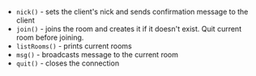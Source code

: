 - `nick()` - sets the client's nick and sends confirmation message to the client
- `join()` - joins the room and creates it if it doesn't exist. Quit current room before joining.
- `listRooms()` - prints current rooms
- `msg()` - broadcasts message to the current room
- `quit()` - closes the connection

